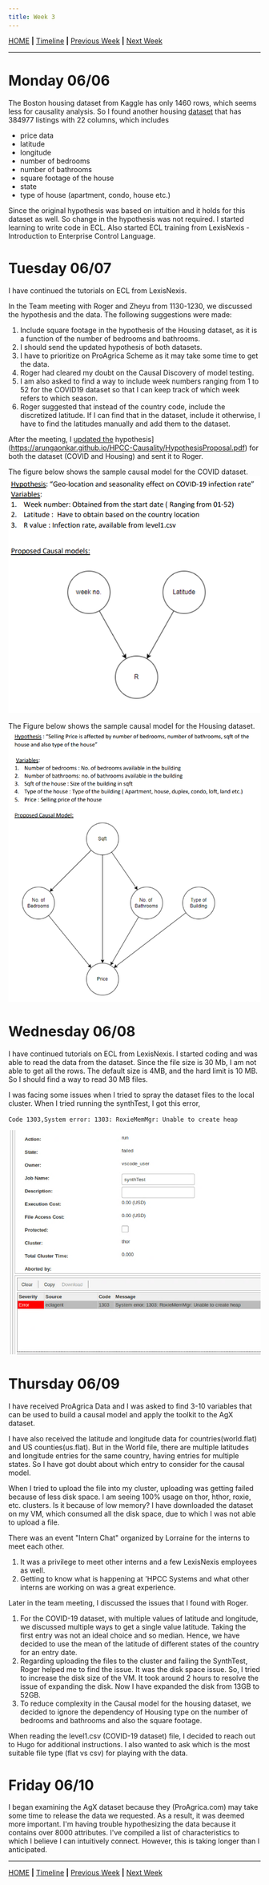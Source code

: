 ```yaml
---
title: Week 3
---
```


[HOME](https://arungaonkar.github.io/HPCC-Causality/) **|**
[Timeline](https://arungaonkar.github.io/HPCC-Causality/index.html#timeline) **|**
[Previous Week](https://arungaonkar.github.io/HPCC-Causality/week2.html) **|**
[Next Week](https://arungaonkar.github.io/HPCC-Causality/week4.html)

---

# Monday 06/06

The Boston housing dataset from Kaggle has only 1460 rows, which seems less for causality analysis. So I found another housing [dataset](https://www.kaggle.com/datasets/austinreese/usa-housing-listings) that has 384977 listings with 22 columns, which includes

* price data
* latitude
* longitude
* number of bedrooms
* number of bathrooms
* square footage of the house
* state
* type of house (apartment, condo, house etc.)

Since the original hypothesis was based on intuition and it holds for this dataset as well.
So change in the hypothesis was not required. I started learning to write code in ECL. Also started ECL training from LexisNexis - Introduction to Enterprise Control Language.

# Tuesday 06/07

I have continued the tutorials on ECL from LexisNexis.

In the Team meeting with Roger and Zheyu from 1130-1230, we discussed the hypothesis and the data. The following suggestions were made:

1. Include square footage in the hypothesis of the Housing dataset, as it is a function of the number of bedrooms and bathrooms.
2. I should send the updated hypothesis of both datasets.
3. I have to prioritize on ProAgrica Scheme as it may take some time to get the data.
4. Roger had cleared my doubt on the Causal Discovery of model testing.
5. I am also asked to find a way to include week numbers ranging from 1 to 52 for the COVID19 dataset so that I can keep track of which week refers to which season.
6. Roger suggested that instead of the country code, include the discretized latitude. If I can find that in the dataset, include it otherwise, I have to find the latitudes manually and add them to the dataset.

After the meeting, I [updated the](https://arungaonkar.github.io/HPCC-Causality/HypothesisProposal.pdf) hypothesis](https://arungaonkar.github.io/HPCC-Causality/HypothesisProposal.pdf) for both the dataset (COVID and Housing) and sent it to Roger.

The figure below shows the sample causal model for the COVID dataset.
![COVID Causal](imgs/covidHypothesis_Updated.png)

The Figure below shows the sample causal model for the Housing dataset.
![Housing Hypothesisimage.png](imgs/HousingHypothesis.png)

# Wednesday 06/08

I have continued tutorials on ECL from LexisNexis. I started coding and was able to read the data from the dataset. Since the file size is 30 Mb, I am not able to get all the rows. The default size is 4MB, and the hard limit is 10 MB. So I should find a way to read 30 MB files.

I was facing some issues when I tried to spray the dataset files to the local cluster. When I tried running the synthTest, I got this error,

`Code 1303,System error: 1303: RoxieMemMgr: Unable to create heap`

![error-Synth](imgs/errorSynthTest.png)

# Thursday 06/09

I have received ProAgrica Data and I was asked to find 3-10 variables that can be used to build a causal model and apply the toolkit to the AgX dataset.

I have also received the latitude and longitude data for countries(world.flat) and US counties(us.flat). But in the World file, there are multiple latitudes and longitude entries for the same country, having entries for multiple states. So I have got doubt about which entry to consider for the causal model.

When I tried to upload the file into my cluster, uploading was getting failed because of less disk space. I am seeing 100% usage on thor, hthor, roxie, etc. clusters. Is it because of low memory? I have downloaded the dataset on my VM, which consumed all the disk space, due to which I was not able to upload a file.

There was an event "Intern Chat" organized by Lorraine for the interns to meet each other.

1. It was a privilege to meet other interns and a few LexisNexis employees as well.
2. Getting to know what is happening at 'HPCC Systems and what other interns are working on was a great experience.

Later in the team meeting, I discussed the issues that I found with Roger.

1. For the COVID-19 dataset, with multiple values of latitude and longitude, we discussed multiple ways to get a single value latitude. Taking the first entry was not an ideal choice and so median. Hence, we have decided to use the mean of the latitude of different states of the country for an entry date.
2. Regarding uploading the files to the cluster and failing the SynthTest, Roger helped me to find the issue. It was the disk space issue. So, I tried to increase the disk size of the VM. It took around 2 hours to resolve the issue of expanding the disk. Now I have expanded the disk from 13GB to 52GB.
3. To reduce complexity in the Causal model for the housing dataset, we decided to ignore the dependency of Housing type on the number of bedrooms and bathrooms and also the square footage.

When reading the level1.csv (COVID-19 dataset) file, I decided to reach out to Hugo for additional instructions. I also wanted to ask which is the most suitable file type (flat vs csv) for playing with the data.

# Friday 06/10

I began examining the AgX dataset because they (ProAgrica.com) may take some time to release the data we requested. As a result, it was deemed more important. I'm having trouble hypothesizing the data because it contains over 8000 attributes. I've compiled a list of characteristics to which I believe I can intuitively connect. However, this is taking longer than I anticipated.

---

[HOME](https://arungaonkar.github.io/HPCC-Causality/) **|**
[Timeline](https://arungaonkar.github.io/HPCC-Causality/index.html#timeline) **|**
[Previous Week](https://arungaonkar.github.io/HPCC-Causality/week2.html) **|**
[Next Week](https://arungaonkar.github.io/HPCC-Causality/week4.html)
